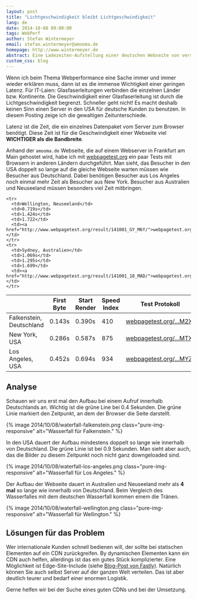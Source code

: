 ```yaml
---
layout: post
title: "Lichtgeschwindigkeit bleibt Lichtgeschwindigkeit"
lang: de
date: 2014-10-08 09:00:00
tags: WebPerf
author: Stefan Wintermeyer
email: stefan.wintermeyer@amooma.de
homepage: http://www.wintermeyer.de
abstract: Eine Ladezeiten-Aufstellung einer deutschen Webseite von verschiedenen Orten dieser Welt (z.B. Sydney und New York).
custom_css: blog
---
```

Wenn ich beim Thema Webperformance eine Sache immer und immer wieder erklären muss, dann ist es die immense Wichtigkeit einer geringen Latenz. Für IT-Laien: Glasfaserleitungen verbinden die einzelnen Länder bzw. Kontinente. Die Geschwindigkeit einer Glasfaserleitung ist durch die Lichtgeschwindigkeit begrenzt. Schneller geht nicht! Es macht deshalb keinen Sinn einen Server in den USA für deutsche Kunden zu benutzen. In diesem Posting zeige ich die gewaltigen Zeitunterschiede.

Latenz ist die Zeit, die ein einzelnes Datenpaket vom Server zum Browser benötigt. Diese Zeit ist für die Geschwindigkeit einer Webseite viel **WICHTIGER als die Bandbreite**.

Anhand der `amooma.de` Webseite, die auf einem Webserver in Frankfurt am Main gehostet wird, habe ich mit [webpagetest.org](http://www.webpagetest.org) ein paar Tests mit Browsern in anderen Ländern durchgeführt. Man sieht, das Besucher in den USA doppelt so lange auf die gleiche Webseite warten müssen wie Besucher aus Deutschland. Dabei benötigen Besucher aus Los Angeles noch einmal mehr Zeit als Besucher aus New York. Besucher aus Australien und Neuseeland müssen besonders viel Zeit mitbringen.

<table class="pure-table">
  <thead>
    <tr>
      <th> </th>
      <th>First Byte</th>
      <th>Start Render</th>
      <th>Speed Index</th>
      <th>Test Protokoll</th>
    </tr>
  </thead>
  <tbody>
    <tr>
      <td>Falkenstein, Deutschland</td>
      <td>0.143s</td>
      <td>0.390s</td>
      <td>410</td>
      <td><a href="http://www.webpagetest.org/result/141001_8F_M2X/">webpagetest.org/...M2X/</a></td>
    </tr>
    <tr>
      <td>New York, USA</td>
      <td>0.286s</td>
      <td>0.587s</td>
      <td>875</td>
      <td><a href="http://www.webpagetest.org/result/141001_VK_MTX/">webpagetest.org/...MTX/</a></td>
    </tr>
    <tr>
      <td>Los Angeles, USA</td>
      <td>0.452s</td>
      <td>0.694s</td>
      <td>934</td>
      <td><a href="http://www.webpagetest.org/result/141001_Z7_MYZ/">webpagetest.org/...MYZ/</a></td>
    </tr>

    <tr>
      <td>Wellington, Neuseeland</td>
      <td>0.719s</td>
      <td>1.424s</td>
      <td>1.722</td>
      <td><a href="http://www.webpagetest.org/result/141001_GY_M6Y/">webpagetest.org/...M6Y/</a></td>
    </tr>
    <tr>
      <td>Sydney, Australien</td>
      <td>1.069s</td>
      <td>1.295s</td>
      <td>1.699</td>
      <td><a href="http://www.webpagetest.org/result/141001_18_MAD/">webpagetest.org/...MAD/</a></td>
    </tr>
  </tbody>
</table>

## Analyse

Schauen wir uns erst mal den Aufbau bei einem Aufruf innerhalb Deutschlands an. Wichtig ist die grüne Line bei 0.4 Sekunden. Die grüne Linie markiert den Zeitpunkt, an dem der Browser die Seite darstellt.

{% image 2014/10/08/waterfall-falkenstein.png class="pure-img-responsive" alt="Wasserfall für Falkenstein." %}

In den USA dauert der Aufbau mindestens doppelt so lange wie innerhalb von Deutschland. Die grüne Linie ist bei 0.9 Sekunden. Man sieht aber auch, das die Bilder zu diesem Zeitpunkt noch nicht ganz downgeloaded sind.

{% image 2014/10/08/waterfall-los-angeles.png class="pure-img-responsive" alt="Wasserfall für Los Angeles." %}

Der Aufbau der Webseite dauert in Australien und Neuseeland mehr als **4 mal** so lange wie innerhalb von Deutschland. Beim Vergleich des Wasserfalles mit dem deutschen Wasserfall kommen einem die Tränen.

{% image 2014/10/08/waterfall-wellington.png class="pure-img-responsive" alt="Wasserfall für Wellington." %}

## Lösungen für das Problem

Wer internationale Kunden schnell bedienen will, der sollte bei statischen Elementen auf ein CDN zurückgreifen. By dynamischen Elementen kann ein CDN auch helfen, allerdings ist das ein gutes Stück komplizierter. Eine Möglichkeit ist Edge-Site-Include (siehe [Blog-Post von Fastly](http://www.fastly.com/blog/using-esi-part-1-simple-edge-side-include/)). Natürlich können Sie auch selbst Server auf der ganzen Welt verteilen. Das ist aber deutlich teurer und bedarf einer enormen Logistik.

Gerne helfen wir bei der Suche eines guten CDNs und bei der Umsetzung.
